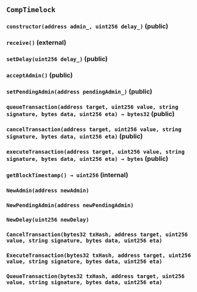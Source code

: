 ## `CompTimelock`






### `constructor(address admin_, uint256 delay_)` (public)





### `receive()` (external)





### `setDelay(uint256 delay_)` (public)





### `acceptAdmin()` (public)





### `setPendingAdmin(address pendingAdmin_)` (public)





### `queueTransaction(address target, uint256 value, string signature, bytes data, uint256 eta) → bytes32` (public)





### `cancelTransaction(address target, uint256 value, string signature, bytes data, uint256 eta)` (public)





### `executeTransaction(address target, uint256 value, string signature, bytes data, uint256 eta) → bytes` (public)





### `getBlockTimestamp() → uint256` (internal)






### `NewAdmin(address newAdmin)`





### `NewPendingAdmin(address newPendingAdmin)`





### `NewDelay(uint256 newDelay)`





### `CancelTransaction(bytes32 txHash, address target, uint256 value, string signature, bytes data, uint256 eta)`





### `ExecuteTransaction(bytes32 txHash, address target, uint256 value, string signature, bytes data, uint256 eta)`





### `QueueTransaction(bytes32 txHash, address target, uint256 value, string signature, bytes data, uint256 eta)`







